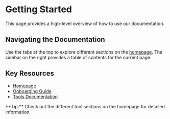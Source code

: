 # Getting Started

This page provides a high-level overview of how to use our documentation.

## Navigating the Documentation

Use the tabs at the top to explore different sections on the [homepage](index.md). The sidebar on the right provides a table of contents for the current page.

## Key Resources

- [Homepage](index.md)
- [Onboarding Guide](onboarding.md)
- [Tools Documentation](tools.md)

<div class="content-box">
    **Tip:** Check out the different tool sections on the homepage for detailed information.
</div>
